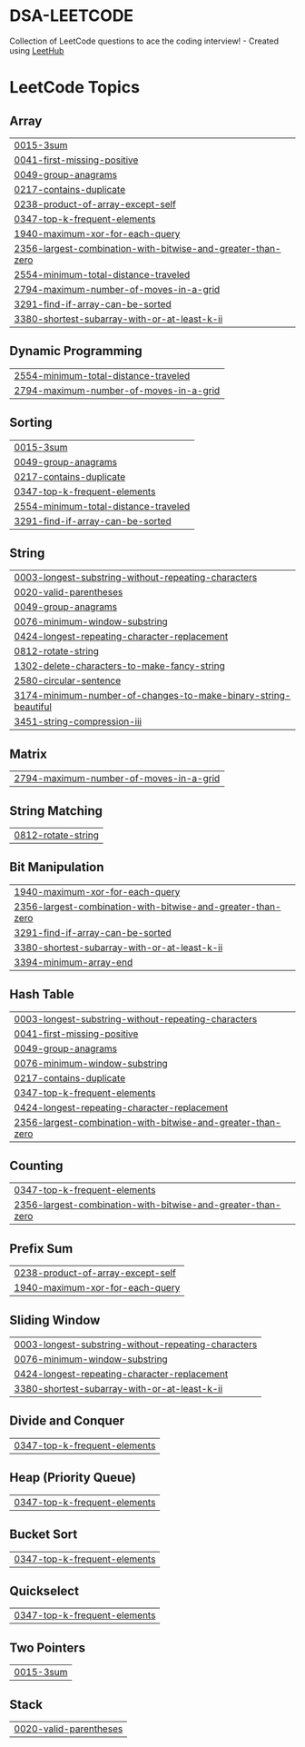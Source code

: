 # DSA-LEETCODE
Collection of LeetCode questions to ace the coding interview! - Created using [LeetHub](https://github.com/QasimWani/LeetHub)

<!---LeetCode Topics Start-->
# LeetCode Topics
## Array
|  |
| ------- |
| [0015-3sum](https://github.com/shubhkush57/DSA-LEETCODE/tree/master/0015-3sum) |
| [0041-first-missing-positive](https://github.com/shubhkush57/DSA-LEETCODE/tree/master/0041-first-missing-positive) |
| [0049-group-anagrams](https://github.com/shubhkush57/DSA-LEETCODE/tree/master/0049-group-anagrams) |
| [0217-contains-duplicate](https://github.com/shubhkush57/DSA-LEETCODE/tree/master/0217-contains-duplicate) |
| [0238-product-of-array-except-self](https://github.com/shubhkush57/DSA-LEETCODE/tree/master/0238-product-of-array-except-self) |
| [0347-top-k-frequent-elements](https://github.com/shubhkush57/DSA-LEETCODE/tree/master/0347-top-k-frequent-elements) |
| [1940-maximum-xor-for-each-query](https://github.com/shubhkush57/DSA-LEETCODE/tree/master/1940-maximum-xor-for-each-query) |
| [2356-largest-combination-with-bitwise-and-greater-than-zero](https://github.com/shubhkush57/DSA-LEETCODE/tree/master/2356-largest-combination-with-bitwise-and-greater-than-zero) |
| [2554-minimum-total-distance-traveled](https://github.com/shubhkush57/DSA-LEETCODE/tree/master/2554-minimum-total-distance-traveled) |
| [2794-maximum-number-of-moves-in-a-grid](https://github.com/shubhkush57/DSA-LEETCODE/tree/master/2794-maximum-number-of-moves-in-a-grid) |
| [3291-find-if-array-can-be-sorted](https://github.com/shubhkush57/DSA-LEETCODE/tree/master/3291-find-if-array-can-be-sorted) |
| [3380-shortest-subarray-with-or-at-least-k-ii](https://github.com/shubhkush57/DSA-LEETCODE/tree/master/3380-shortest-subarray-with-or-at-least-k-ii) |
## Dynamic Programming
|  |
| ------- |
| [2554-minimum-total-distance-traveled](https://github.com/shubhkush57/DSA-LEETCODE/tree/master/2554-minimum-total-distance-traveled) |
| [2794-maximum-number-of-moves-in-a-grid](https://github.com/shubhkush57/DSA-LEETCODE/tree/master/2794-maximum-number-of-moves-in-a-grid) |
## Sorting
|  |
| ------- |
| [0015-3sum](https://github.com/shubhkush57/DSA-LEETCODE/tree/master/0015-3sum) |
| [0049-group-anagrams](https://github.com/shubhkush57/DSA-LEETCODE/tree/master/0049-group-anagrams) |
| [0217-contains-duplicate](https://github.com/shubhkush57/DSA-LEETCODE/tree/master/0217-contains-duplicate) |
| [0347-top-k-frequent-elements](https://github.com/shubhkush57/DSA-LEETCODE/tree/master/0347-top-k-frequent-elements) |
| [2554-minimum-total-distance-traveled](https://github.com/shubhkush57/DSA-LEETCODE/tree/master/2554-minimum-total-distance-traveled) |
| [3291-find-if-array-can-be-sorted](https://github.com/shubhkush57/DSA-LEETCODE/tree/master/3291-find-if-array-can-be-sorted) |
## String
|  |
| ------- |
| [0003-longest-substring-without-repeating-characters](https://github.com/shubhkush57/DSA-LEETCODE/tree/master/0003-longest-substring-without-repeating-characters) |
| [0020-valid-parentheses](https://github.com/shubhkush57/DSA-LEETCODE/tree/master/0020-valid-parentheses) |
| [0049-group-anagrams](https://github.com/shubhkush57/DSA-LEETCODE/tree/master/0049-group-anagrams) |
| [0076-minimum-window-substring](https://github.com/shubhkush57/DSA-LEETCODE/tree/master/0076-minimum-window-substring) |
| [0424-longest-repeating-character-replacement](https://github.com/shubhkush57/DSA-LEETCODE/tree/master/0424-longest-repeating-character-replacement) |
| [0812-rotate-string](https://github.com/shubhkush57/DSA-LEETCODE/tree/master/0812-rotate-string) |
| [1302-delete-characters-to-make-fancy-string](https://github.com/shubhkush57/DSA-LEETCODE/tree/master/1302-delete-characters-to-make-fancy-string) |
| [2580-circular-sentence](https://github.com/shubhkush57/DSA-LEETCODE/tree/master/2580-circular-sentence) |
| [3174-minimum-number-of-changes-to-make-binary-string-beautiful](https://github.com/shubhkush57/DSA-LEETCODE/tree/master/3174-minimum-number-of-changes-to-make-binary-string-beautiful) |
| [3451-string-compression-iii](https://github.com/shubhkush57/DSA-LEETCODE/tree/master/3451-string-compression-iii) |
## Matrix
|  |
| ------- |
| [2794-maximum-number-of-moves-in-a-grid](https://github.com/shubhkush57/DSA-LEETCODE/tree/master/2794-maximum-number-of-moves-in-a-grid) |
## String Matching
|  |
| ------- |
| [0812-rotate-string](https://github.com/shubhkush57/DSA-LEETCODE/tree/master/0812-rotate-string) |
## Bit Manipulation
|  |
| ------- |
| [1940-maximum-xor-for-each-query](https://github.com/shubhkush57/DSA-LEETCODE/tree/master/1940-maximum-xor-for-each-query) |
| [2356-largest-combination-with-bitwise-and-greater-than-zero](https://github.com/shubhkush57/DSA-LEETCODE/tree/master/2356-largest-combination-with-bitwise-and-greater-than-zero) |
| [3291-find-if-array-can-be-sorted](https://github.com/shubhkush57/DSA-LEETCODE/tree/master/3291-find-if-array-can-be-sorted) |
| [3380-shortest-subarray-with-or-at-least-k-ii](https://github.com/shubhkush57/DSA-LEETCODE/tree/master/3380-shortest-subarray-with-or-at-least-k-ii) |
| [3394-minimum-array-end](https://github.com/shubhkush57/DSA-LEETCODE/tree/master/3394-minimum-array-end) |
## Hash Table
|  |
| ------- |
| [0003-longest-substring-without-repeating-characters](https://github.com/shubhkush57/DSA-LEETCODE/tree/master/0003-longest-substring-without-repeating-characters) |
| [0041-first-missing-positive](https://github.com/shubhkush57/DSA-LEETCODE/tree/master/0041-first-missing-positive) |
| [0049-group-anagrams](https://github.com/shubhkush57/DSA-LEETCODE/tree/master/0049-group-anagrams) |
| [0076-minimum-window-substring](https://github.com/shubhkush57/DSA-LEETCODE/tree/master/0076-minimum-window-substring) |
| [0217-contains-duplicate](https://github.com/shubhkush57/DSA-LEETCODE/tree/master/0217-contains-duplicate) |
| [0347-top-k-frequent-elements](https://github.com/shubhkush57/DSA-LEETCODE/tree/master/0347-top-k-frequent-elements) |
| [0424-longest-repeating-character-replacement](https://github.com/shubhkush57/DSA-LEETCODE/tree/master/0424-longest-repeating-character-replacement) |
| [2356-largest-combination-with-bitwise-and-greater-than-zero](https://github.com/shubhkush57/DSA-LEETCODE/tree/master/2356-largest-combination-with-bitwise-and-greater-than-zero) |
## Counting
|  |
| ------- |
| [0347-top-k-frequent-elements](https://github.com/shubhkush57/DSA-LEETCODE/tree/master/0347-top-k-frequent-elements) |
| [2356-largest-combination-with-bitwise-and-greater-than-zero](https://github.com/shubhkush57/DSA-LEETCODE/tree/master/2356-largest-combination-with-bitwise-and-greater-than-zero) |
## Prefix Sum
|  |
| ------- |
| [0238-product-of-array-except-self](https://github.com/shubhkush57/DSA-LEETCODE/tree/master/0238-product-of-array-except-self) |
| [1940-maximum-xor-for-each-query](https://github.com/shubhkush57/DSA-LEETCODE/tree/master/1940-maximum-xor-for-each-query) |
## Sliding Window
|  |
| ------- |
| [0003-longest-substring-without-repeating-characters](https://github.com/shubhkush57/DSA-LEETCODE/tree/master/0003-longest-substring-without-repeating-characters) |
| [0076-minimum-window-substring](https://github.com/shubhkush57/DSA-LEETCODE/tree/master/0076-minimum-window-substring) |
| [0424-longest-repeating-character-replacement](https://github.com/shubhkush57/DSA-LEETCODE/tree/master/0424-longest-repeating-character-replacement) |
| [3380-shortest-subarray-with-or-at-least-k-ii](https://github.com/shubhkush57/DSA-LEETCODE/tree/master/3380-shortest-subarray-with-or-at-least-k-ii) |
## Divide and Conquer
|  |
| ------- |
| [0347-top-k-frequent-elements](https://github.com/shubhkush57/DSA-LEETCODE/tree/master/0347-top-k-frequent-elements) |
## Heap (Priority Queue)
|  |
| ------- |
| [0347-top-k-frequent-elements](https://github.com/shubhkush57/DSA-LEETCODE/tree/master/0347-top-k-frequent-elements) |
## Bucket Sort
|  |
| ------- |
| [0347-top-k-frequent-elements](https://github.com/shubhkush57/DSA-LEETCODE/tree/master/0347-top-k-frequent-elements) |
## Quickselect
|  |
| ------- |
| [0347-top-k-frequent-elements](https://github.com/shubhkush57/DSA-LEETCODE/tree/master/0347-top-k-frequent-elements) |
## Two Pointers
|  |
| ------- |
| [0015-3sum](https://github.com/shubhkush57/DSA-LEETCODE/tree/master/0015-3sum) |
## Stack
|  |
| ------- |
| [0020-valid-parentheses](https://github.com/shubhkush57/DSA-LEETCODE/tree/master/0020-valid-parentheses) |
<!---LeetCode Topics End-->